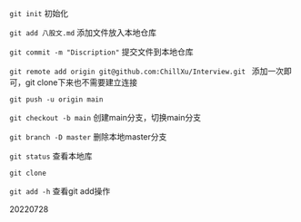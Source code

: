 `git init` 初始化



`git add 八股文.md` 添加文件放入本地仓库

`git commit -m "Discription"` 提交文件到本地仓库

`git remote add origin git@github.com:ChillXu/Interview.git ` 添加一次即可，git clone下来也不需要建立连接



`git push -u origin main `



`git checkout -b main` 创建main分支，切换main分支

`git branch -D master` 删除本地master分支

`git status` 查看本地库



`git clone`

`git add -h` 查看git add操作



20220728